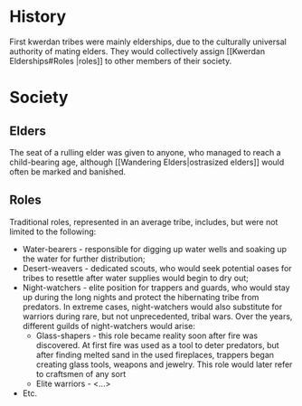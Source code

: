 # History
First kwerdan tribes were mainly elderships, due to the culturally universal authority of mating elders. They would collectively assign [[Kwerdan Elderships#Roles |roles]] to other members of their society.

# Society
## Elders
The seat of a rulling elder was given to anyone, who managed to reach a child-bearing age, although [[Wandering Elders|ostrasized elders]] would often be marked and banished.
## Roles
Traditional roles, represented in an average tribe, includes, but were not limited to the following:
- Water-bearers - responsible for digging up water wells and soaking up the water for further distribution;
- Desert-weavers - dedicated scouts, who would seek potential oases for tribes to resettle after water supplies would begin to dry out;
- Night-watchers - elite position for trappers and guards, who would stay up during the long nights and protect the hibernating tribe from predators. In extreme cases, night-watchers would also substitute for warriors during rare, but not unprecedented, tribal wars. Over the years, different guilds of night-watchers would arise:
	- Glass-shapers - this role became reality soon after fire was discovered. At first fire was used as a tool to deter predators, but after finding melted sand in the used fireplaces, trappers began creating glass tools, weapons and jewelry. This role would later refer to craftsmen of any sort
	- Elite warriors - <...>
- Etc.
